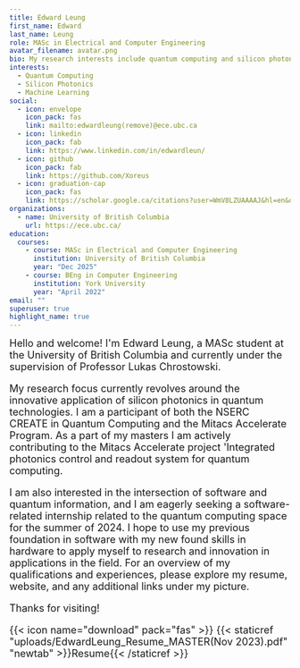 ```yaml
---
title: Edward Leung
first_name: Edward
last_name: Leung
role: MASc in Electrical and Computer Engineering
avatar_filename: avatar.png
bio: My research interests include quantum computing and silicon photonics.
interests:
  - Quantum Computing
  - Silicon Photonics
  - Machine Learning
social:
  - icon: envelope
    icon_pack: fas
    link: mailto:edwardleung(remove)@ece.ubc.ca
  - icon: linkedin
    icon_pack: fab
    link: https://www.linkedin.com/in/edwardleun/
  - icon: github
    icon_pack: fab
    link: https://github.com/Xoreus
  - icon: graduation-cap
    icon_pack: fas
    link: https://scholar.google.ca/citations?user=WmV8LZUAAAAJ&hl=en&oi=sra
organizations:
  - name: University of British Columbia
    url: https://ece.ubc.ca/
education:
  courses:
    - course: MASc in Electrical and Computer Engineering
      institution: University of British Columbia
      year: "Dec 2025"
    - course: BEng in Computer Engineering
      institution: York University
      year: "April 2022"
email: ""
superuser: true
highlight_name: true
---
```

<font size="4">
Hello and welcome! I'm Edward Leung, a MASc student at the University of British Columbia and currently under the supervision of Professor Lukas Chrostowski. <br />

My research focus currently revolves around the innovative application of silicon photonics in quantum technologies. I am a participant of both the NSERC CREATE in Quantum Computing and the Mitacs Accelerate Program. As a part of my masters I am actively contributing to the Mitacs Accelerate project 'Integrated photonics control and readout system for quantum computing. <br />

I am also interested in the intersection of software and quantum information, and I am eagerly seeking a software-related internship related to the quantum computing space for the summer of 2024. I hope to use my previous foundation in software with my new found skills in hardware to apply myself to research and innovation in applications in the field. For an overview of my qualifications and experiences, please explore my resume, website, and any additional links under my picture. <br />

Thanks for visiting! <br />

{{< icon name="download" pack="fas" >}} {{< staticref "uploads/EdwardLeung_Resume_MASTER(Nov 2023).pdf" "newtab" >}}Resume{{< /staticref >}}  

</font>